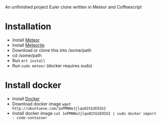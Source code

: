 An unfinished project Euler clone written in Meteor and Coffeescript

# Installation
- Install [Meteor](http://meteor.com)
- Install [Meteorite](https://github.com/oortcloud/meteorite/)
- Download or clone this into /some/path
- cd /some/path
- Run `mrt install`
- Run `sudo meteor` (docker requires sudo)

# Install docker
- Install [Docker](http://docker.io)
- Download docker image `wget http://ubuntuone.com/1oPMNNeJjlqo02tb2E9IGI`
- Install docker image `cat 1oPMNNeJjlqo02tb2E9IGI | sudo docker import - code-container`